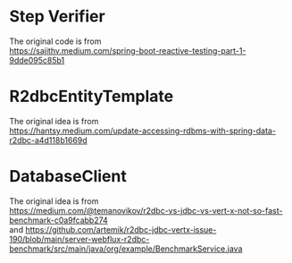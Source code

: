 # Step Verifier
The original code is from  
https://sajithv.medium.com/spring-boot-reactive-testing-part-1-9dde095c85b1

# R2dbcEntityTemplate 
The original idea is from  
https://hantsy.medium.com/update-accessing-rdbms-with-spring-data-r2dbc-a4d118b1669d

# DatabaseClient
The original idea is from  
https://medium.com/@temanovikov/r2dbc-vs-jdbc-vs-vert-x-not-so-fast-benchmark-c0a9fcabb274  
and
https://github.com/artemik/r2dbc-jdbc-vertx-issue-190/blob/main/server-webflux-r2dbc-benchmark/src/main/java/org/example/BenchmarkService.java